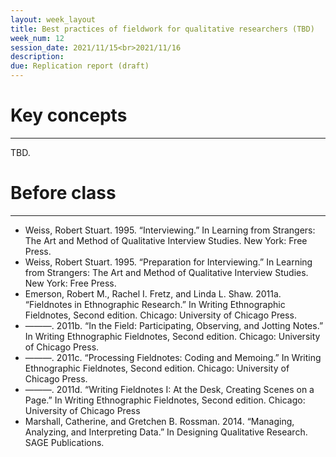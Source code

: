 ```yaml
---
layout: week_layout
title: Best practices of fieldwork for qualitative researchers (TBD)
week_num: 12
session_date: 2021/11/15<br>2021/11/16
description:
due: Replication report (draft)
---
```


# Key concepts
---

TBD.

# Before class
---

- Weiss, Robert Stuart. 1995. “Interviewing.” In Learning from Strangers: The Art and Method of Qualitative Interview Studies. New York: Free Press.
- Weiss, Robert Stuart. 1995. “Preparation for Interviewing.” In Learning from Strangers: The Art and Method of Qualitative Interview Studies. New York: Free Press.
- Emerson, Robert M., Rachel I. Fretz, and Linda L. Shaw. 2011a. “Fieldnotes in Ethnographic Research.” In Writing Ethnographic Fieldnotes, Second edition. Chicago: University of Chicago Press.
- ———. 2011b. “In the Field: Participating, Observing, and Jotting Notes.” In Writing Ethnographic Fieldnotes, Second edition. Chicago: University of Chicago Press.
- ———. 2011c. “Processing Fieldnotes: Coding and Memoing.” In Writing Ethnographic Fieldnotes, Second edition. Chicago: University of Chicago Press.
- ———. 2011d. “Writing Fieldnotes I: At the Desk, Creating Scenes on a Page.” In Writing Ethnographic Fieldnotes, Second edition. Chicago: University of Chicago Press
- Marshall, Catherine, and Gretchen B. Rossman. 2014. “Managing, Analyzing, and Interpreting Data.” In Designing Qualitative Research. SAGE Publications.